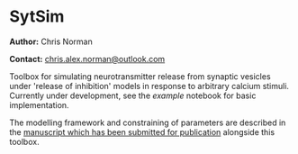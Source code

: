 # SytSim

**Author:** Chris Norman

**Contact:** chris.alex.norman@outlook.com

Toolbox for simulating neurotransmitter release from synaptic vesicles under 'release of inhibition' models in response to arbitrary calcium stimuli. Currently under development, see the *example* notebook for basic implementation.

The modelling framework and constraining of parameters are described in the [manuscript which has been submitted for publication](https://www.researchsquare.com/article/rs-2700789/v1) alongside this toolbox.
